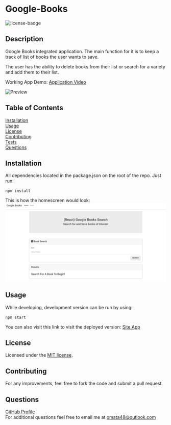 # Google-Books

![license-badge](https://img.shields.io/badge/license-MIT-green) 
  
## Description
  
Google Books integrated application. The main function for it is to keep a track of list of books the user wants to save.

The user has the ability to delete books from their list or search for a variety and add them to their list.

Working App Demo: [Application Video](https://drive.google.com/file/d/1vYNT02nYusa8Czt3I0XTV5sKzM_LXod_/view)

![Preview](./images/demoBooks.gif)

## Table of Contents
  
[Installation](#Installation)  
[Usage](#Usage)  
[License](#License)  
[Contributing](#Contributing)  
[Tests](#Tests)  
[Questions](#Questions)  
  
## Installation 

All dependencies located in the package.json on the root of the repo. Just run:
```  
npm install
```

This is how the homescreen would look:
![Homescreen](./images/homescreen.png)

## Usage
  
While developing, development version can be run by using:
```
npm start
```

You can also visit this link to visit the deployed version: [Site App](https://boiling-dawn-17766.herokuapp.com)
  
## License
  
Licensed under the [MIT license](LICENSE).
  
## Contributing
  
For any improvements, feel free to fork the code and submit a pull request.
  

## Questions

[GitHub Profile](https://github.com/omata48)  
For additional questions feel free to email me at omata48@outlook.com
    